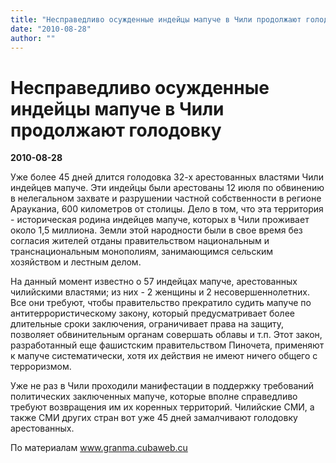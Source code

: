 ```yaml
---
title: "Несправедливо осужденные индейцы мапуче в Чили продолжают голодовку"
date: "2010-08-28"
author: ""
---
```


# Несправедливо осужденные индейцы мапуче в Чили продолжают голодовку

**2010-08-28** 

Уже более 45 дней длится голодовка 32-х арестованных властями Чили индейцев мапуче. Эти индейцы были арестованы 12 июля по обвинению в нелегальном захвате и разрушении частной собственности в регионе Арауканиа, 600 километров от столицы. Дело в том, что эта территория - историческая родина индейцев мапуче, которых в Чили проживает около 1,5 миллиона. Земли этой народности были в свое время без согласия жителей отданы правительством национальным и транснациональным монополиям, занимающимся сельским хозяйством и лестным делом.

На данный момент известно о 57 индейцах мапуче, арестованных чилийскими властями; из них - 2 женщины и 2 несовершеннолетних. Все они требуют, чтобы правительство прекратило судить мапуче по антитеррористическому закону, который предусматривает более длительные сроки заключения, ограничивает права на защиту, позволяет обвинительным органам совершать облавы и т.п. Этот закон, разработанный еще фашистским правительством Пиночета, применяют к мапуче систематически, хотя их действия не имеют ничего общего с терроризмом.

Уже не раз в Чили проходили манифестации в поддержку требований политических заключенных мапуче, которые вполне справедливо требуют возвращения им их коренных территорий. Чилийские СМИ, а также СМИ других стран вот уже 45 дней замалчивают голодовку арестованных.

По материалам www.granma.cubaweb.cu